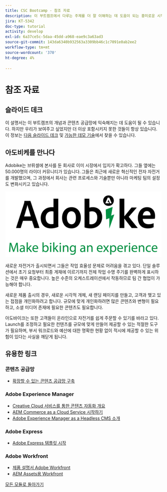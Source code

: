 ```yaml
---
title: CSC Bootcamp - 참조 자료
description: 이 부트캠프에서 다루는 주제를 더 잘 이해하는 데 도움이 되는 흥미로운 시작 지점입니다.
jira: KT-5342
doc-type: tutorial
activity: develop
exl-id: 6a37ce5c-5daa-45dd-a968-eae9c3a63ad3
source-git-commit: 143da6340b932563a3309bb46c1c7091e0ab2ee2
workflow-type: tm+mt
source-wordcount: '370'
ht-degree: 4%

---
```


# 참조 자료

## 슬라이드 데크

이 설명서는 이 부트캠프의 개념과 콘텐츠 공급망에 익숙해지는 데 도움이 될 수 있습니다. 하지만 우리가 보여주고 싶었지만 더 이상 포함시키지 못한 것들이 항상 있습니다. 이 정보는 [다음 슬라이드 데크](https://adobe.sharepoint.com/:p:/r/sites/SWEnterpriseMarketingTeam/Shared%20Documents/Bootcamps/Content%20Supply%20Chain%20Bootcamp/Experience%20Makers%20Content%20Supply%20Chain%20Slide%20Deck.pptx?d=w1a3787d39c3a43ab941cfd0069f8383a&csf=1&web=1&e=57aFUU) 및 [가능한 데모 기술](https://xd.adobe.com/view/45ea642f-69fb-4bbe-bba6-6915a3709a6d-10b9/?fullscreen)에서 찾을 수 있습니다.

## 아도비케를 만나다

Adobike는 브뤼셀에 본사를 둔 회사로 이미 시장에서 입지가 확고하다. 그들 옆에는 50.000명의 라이더 커뮤니티가 있습니다. 그들은 최근에 새로운 혁신적인 전자 자전거를 개발했으며, 그 과정에서 회사는 관련 프로세스와 기술뿐만 아니라 마케팅 팀의 설정도 변화시키고 있습니다.

![Adobike](./images/adobike-logo.png)

새로운 자전거가 출시되면서 그들은 작업 효율성 문제로 어려움을 겪고 있다. 단일 솔루션에서 초기 요청부터 최종 게재에 이르기까지 전체 작업 수명 주기를 완벽하게 표시하는 것은 매우 중요합니다. 높은 수준의 오케스트레이션에서 작동하므로 팀 간 협업이 가능해야 합니다.

새로운 제품 출시의 경우, 새로운 시각적 개체, 새 랜딩 페이지를 만들고, 고객과 맺고 있는 접점을 개인화하려고 합니다. 규모에 맞게 개인화하려면 많은 콘텐츠와 변형이 필요하고, 소셜 미디어 존재에 필요한 콘텐츠도 필요합니다.

아도바이크는 또한 고객들이 온라인으로 자전거를 쉽게 주문할 수 있기를 바라고 있다. Launch를 조정하고 필요한 컨텐츠를 규모에 맞게 만들어 제공할 수 있는 적절한 도구가 필요하며, 부서 워크로드와 예산에 대한 명확한 현황 없이 적시에 제공할 수 있는 위험이 있다는 사실을 깨닫게 됩니다.


## 유용한 링크

### 콘텐츠 공급망

- [확장할 수 있는 콘텐츠 공급망 구축](https://business.adobe.com/resources/webinars/building-a-content-supply-chain-that-scales.html)

### Adobe Experience Manager

- [Creative Cloud 서비스를 통한 콘텐츠 자동화 개요](https://experienceleague.adobe.com/docs/experience-manager-learn/assets/content-automation/overview.html?lang=ko)
- [AEM Commerce as a Cloud Service 시작하기](https://experienceleague.adobe.com/docs/experience-manager-cloud-service/content/content-and-commerce/storefront/getting-started.html?lang=ko)
- [Adobe Experience Manager as a Headless CMS 소개](https://experienceleague.adobe.com/docs/experience-manager-cloud-service/content/headless/introduction.html?lang=ko)

### Adobe Express

- [Adobe Express 템플릿 시작](https://helpx.adobe.com/kr/express/using/work-with-templates.html)

### Adobe Workfront

- [제품 설명서 Adobe Workfront](https://experienceleague.adobe.com/docs/workfront/using/home.html?lang=ko)
- [AEM Assets용 Workfront](https://exchange.adobe.com/apps/ec/101385/workfront-for-aem-assets)


[모든 모듈로 돌아가기](./overview.md)
